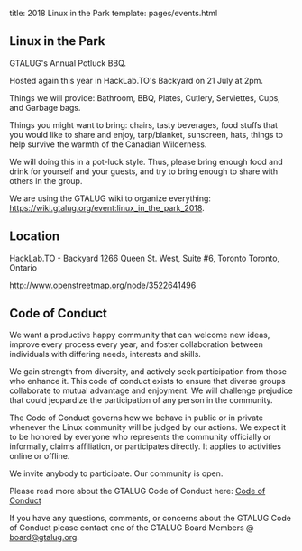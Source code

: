 title: 2018 Linux in the Park
template: pages/events.html

## Linux in the Park

GTALUG's Annual Potluck BBQ.

Hosted again this year in HackLab.TO's Backyard on 21 July at 2pm.

Things we will provide: Bathroom, BBQ, Plates, Cutlery, Serviettes, Cups, and
Garbage bags.

Things you might want to bring: chairs, tasty beverages, food stuffs that you
would like to share and enjoy, tarp/blanket, sunscreen, hats, things to help
survive the warmth of the Canadian Wilderness.

We will doing this in a pot-luck style. Thus, please bring enough food and drink
for yourself and your guests, and try to bring enough to share with others in
the group.

We are using the GTALUG wiki to organize everything:
<https://wiki.gtalug.org/event:linux_in_the_park_2018>.

## Location

HackLab.TO - Backyard 1266 Queen St. West, Suite #6, Toronto Toronto, Ontario

<http://www.openstreetmap.org/node/3522641496>

## Code of Conduct

We want a productive happy community that can welcome new ideas, improve every
process every year, and foster collaboration between individuals with differing
needs, interests and skills.

We gain strength from diversity, and actively seek participation from those who
enhance it. This code of conduct exists to ensure that diverse groups
collaborate to mutual advantage and enjoyment. We will challenge prejudice that
could jeopardize the participation of any person in the community.

The Code of Conduct governs how we behave in public or in private whenever the
Linux community will be judged by our actions. We expect it to be honored by
everyone who represents the community officially or informally, claims
affiliation, or participates directly. It applies to activities online or
offline.

We invite anybody to participate. Our community is open.

Please read more about the GTALUG Code of Conduct here:
[Code of Conduct](http://gtalug.org/about/code-of-conduct/)

If you have any questions, comments, or concerns about the GTALUG Code of
Conduct please contact one of the GTALUG Board Members @ <board@gtalug.org>.
